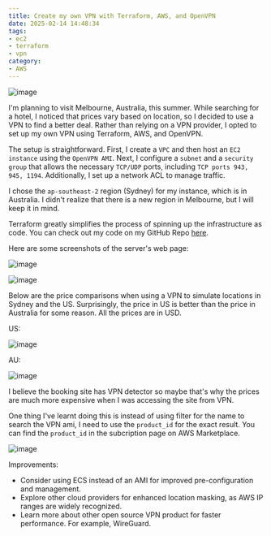 ```yaml
---
title: Create my own VPN with Terraform, AWS, and OpenVPN
date: 2025-02-14 14:48:34
tags:
- ec2
- terraform
- vpn
category:
- AWS
---
```

![image](https://s3.us-east-1.amazonaws.com/blog.khoah.net/media/vpn-blog/vpn.jpg)

I'm planning to visit Melbourne, Australia, this summer. While searching for a hotel, I noticed that prices vary based on location, so I decided to use a VPN to find a better deal. Rather than relying on a VPN provider, I opted to set up my own VPN using Terraform, AWS, and OpenVPN.

The setup is straightforward. First, I create a `VPC` and then host an `EC2 instance` using the `OpenVPN AMI`. Next, I configure a `subnet` and a `security group` that allows the necessary `TCP/UDP` ports, including `TCP ports 943, 945, 1194`. Additionally, I set up a network ACL to manage traffic.

I chose the `ap-southeast-2` region (Sydney) for my instance, which is in Australia. I didn't realize that there is a new region in Melbourne, but I will keep it in mind.

Terraform greatly simplifies the process of spinning up the infrastructure as code. You can check out my code on my GitHub Repo [here](https://github.com/ehoang0106/vpn).

Here are some screenshots of the server's web page:

![image](https://s3.us-east-1.amazonaws.com/blog.khoah.net/media/vpn-blog/vpn-3.jpg)

![image](https://s3.us-east-1.amazonaws.com/blog.khoah.net/media/vpn-blog/vpn-4.jpg)


Below are the price comparisons when using a VPN to simulate locations in Sydney and the US.
Surprisingly, the price in US is better than the price in Australia for some reason. All the prices are in USD.

US:

![image](https://s3.us-east-1.amazonaws.com/blog.khoah.net/media/vpn-blog/bk-au2-1.png)

AU: 

![image](https://s3.us-east-1.amazonaws.com/blog.khoah.net/media/vpn-blog/bk-us1-1.png)

I believe the booking site has VPN detector so maybe that's why the prices are much more expensive when I was accessing the site from VPN.

One thing I've learnt doing this is instead of using filter for the name to search the VPN ami, I need to use the `product_id` for the exact result. You can find the `product_id` in the subcription page on AWS Marketplace.

![image](https://s3.us-east-1.amazonaws.com/blog.khoah.net/media/vpn-blog/product_id.png)

Improvements:

- Consider using ECS instead of an AMI for improved pre-configuration and management.
- Explore other cloud providers for enhanced location masking, as AWS IP ranges are widely recognized.
- Learn more about other open source VPN product for faster performance. For example, WireGuard.